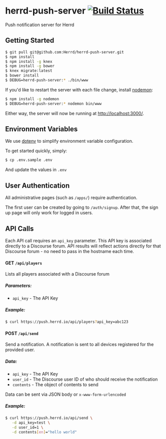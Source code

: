 # herrd-push-server [![Build Status](https://travis-ci.org/Herrd/herrd-push-server.svg?branch=master)](https://travis-ci.org/Herrd/herrd-push-server)

Push notification server for Herrd

## Getting Started

```bash
$ git pull git@github.com:Herrd/herrd-push-server.git
$ npm install
$ npm install -g knex
$ npm install -g bower
$ knex migrate:latest
$ bower install
$ DEBUG=herrd-push-server:* ./bin/www
```

If you'd like to restart the server with each file change, install [nodemon](https://github.com/remy/nodemon):

```bash
$ npm install -g nodemon
$ DEBUG=herrd-push-server:* nodemon bin/www
```

Either way, the server will now be running at [http://localhost:3000/](http://localhost:3000/).

## Environment Variables

We use [dotenv](https://github.com/motdotla/dotenv) to simplify environment variable configuration.

To get started quickly, simply:

```bash
$ cp .env.sample .env
```

And update the values in `.env`

## User Authentication

All administrative pages (such as `/apps/`) require authentication.

The first user can be created by going to `/auth/signup`. After that, the sign up page will only work for logged in users.

## API Calls

Each API call requires an `api_key` parameter. This API key is associated directly to a Discourse forum. API results will reflect actions directly for that Discourse forum - no need to pass in the hostname each time.

#### GET `/api/players`

Lists all players associated with a Discourse forum

##### Parameters:
* `api_key` - The API Key

##### Example:
```bash
$ curl https://push.herrd.io/api/players?api_key=abc123
```

#### POST `/api/send`

Send a notification. A notification is sent to all devices registered for the provided user.

##### Data:
* `api_key` - The API Key
* `user_id` - The Discourse user ID of who should receive the notification
* `contents` - The object of contents to send

Data can be sent via JSON body or `x-www-form-urlencoded`

##### Example:
```bash
$ curl https://push.herrd.io/api/send \
   -d api_key=test \
   -d user_id=1 \
   -d contents[en]="hello world"
```
